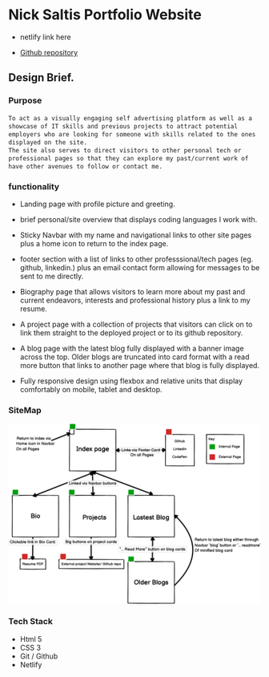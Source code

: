 # Nick Saltis Portfolio Website

* netlify link here

* [Github repository](https://github.com/NicholasSaltis/Portfolio-Website)

## Design Brief.

### Purpose

    To act as a visually engaging self advertising platform as well as a showcase of IT skills and previous projects to attract potential employers who are looking for someone with skills related to the ones displayed on the site. 
    The site also serves to direct visitors to other personal tech or professional pages so that they can explore my past/current work of have other avenues to follow or contact me.

### functionality

* Landing page with profile picture and greeting.

* brief personal/site overview that displays coding languages I work with.

* Sticky Navbar with my name and navigational links to other site pages plus a home icon to return to the index page. 

* footer section with a list of links to other professsional/tech pages (eg. github, linkedin.) plus an email contact form allowing for messages to be sent to me directly.

* Biography page that allows visitors to learn more about my past and current endeavors, interests and professional history plus a link to my resume.

* A project page with a collection of projects that visitors can click on to link them straight to the deployed project or to its github repository.

* A blog page with the latest blog fully displayed with a banner image across the top. Older blogs are truncated into card format with a read more button that links to another page where that blog is fully displayed.

* Fully responsive design using flexbox and relative units that display comfortably on mobile, tablet and desktop.

### SiteMap

![sitemap](./wireframes/SiteMap.png)

### Tech Stack 

* Html 5
* CSS 3
* Git / Github
* Netlify
